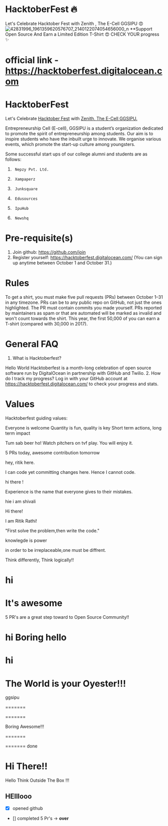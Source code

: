 
# <h1> HacktoberFest :fire: </h1> 
Let's Celebrate Hacktober Fest with Zenith , The E-Cell GGSIPU :heart_eyes:
![42831996_1961359620576707_2140122074054656000_n](https://user-images.githubusercontent.com/43717074/46319431-ab84c800-c5f7-11e8-928a-104b0b6a5740.jpg)
**Support Open Source And Earn a Limited Edition T-Shirt :heart_eyes:
CHECK YOUR progress :sparkles:
 # official link - https://hacktoberfest.digitalocean.com

# <h1> HacktoberFest</h1>
Let's Celebrate <a href="https://hacktoberfest.digitalocean.com/Hacktober">Hacktober Fest</a> with <a href="https://www.facebook.com/ecell.ipu/">Zenith, The E-Cell GGSIPU.</a>


Entrepreneurship Cell (E-cell), GGSIPU is a student’s organization dedicated to promote the spirit of entrepreneurship among students. Our aim is to inspire students who have the inbuilt urge to innovate. We organise various events, which promote the start-up culture among youngsters.

Some successful start ups of our college alumni and students are as follows:
1.      Nepzy Pvt. Ltd.
2.      Xampaperz
3.      Junksquare
4.      Edusources
5.      IpuHub
6.      Newshq

# Pre-requisite(s) 

 1. Join github: https://github.com/join
 2. Register yourself: https://hacktoberfest.digitalocean.com/ (You can sign up anytime between October 1 and October 31.)
 
# Rules

To get a shirt, you must make five pull requests (PRs) between October 1–31 in any timezone. PRs can be to any public repo on GitHub, not just the ones highlighted. The PR must contain commits you made yourself. PRs reported by maintainers as spam or that are automated will be marked as invalid and won't count towards the shirt. This year, the first 50,000 of you can earn a T-shirt (compared with 30,000 in 2017).

# General FAQ
1. What is Hacktoberfest? 

Hello World 
   Hacktoberfest is a month-long celebration of open source software run by DigitalOcean in partnership with GitHub and Twilio.
2. How do I track my progress?
   Log in with your GitHub account at https://hacktoberfest.digitalocean.com/ to check your progress and stats.

# Values

Hacktoberfest guiding values:

Everyone is welcome
Quantity is fun, quality is key
Short term actions, long term impact

Tum sab beer ho!
Watch pitchers on tvf play. 
You will enjoy it.


5 PRs today, awesome contribution tomorrow


hey, ritik here. 

I can code yet committing changes here. Hence I cannot code. 


hi there !

Experience is the name that everyone gives to their mistakes.


hie i am shivali

Hi there!

I am Ritik Rathi!


"First solve the problem,then write the code."



knowlegde is power


in order to be irreplaceable,one must be diffrent.


Think differently, Think logically!!

hi
=======

It's awesome 
=======

5 PR's are a great step toward to Open Source Community!!

hi
Boring
hello
=======

hi
=======



The World is your Oyester!!!
=======

ggsipu

=======

=======

Boring
Awesome!!!


=======

=======
 done



Hi There!!
=======
Hello
Think Outside The Box !!!
## HElllooo
-  [x] opened github 
- [] completed 5 Pr's
-> **over**

